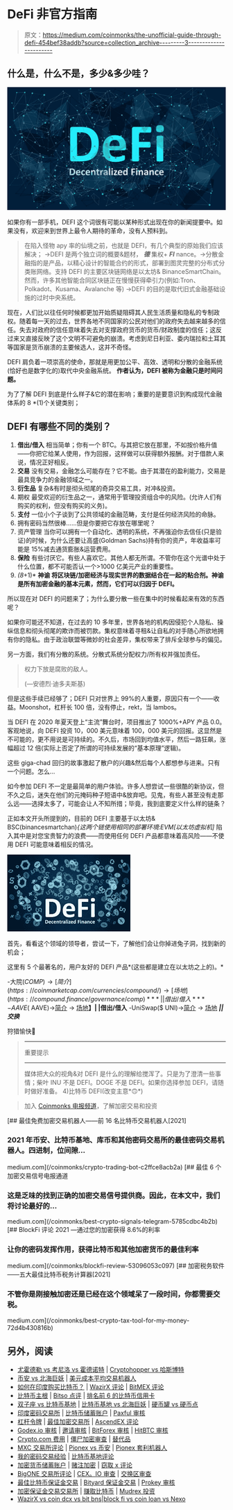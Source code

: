 # DeFi 非官方指南

> 原文：<https://medium.com/coinmonks/the-unofficial-guide-through-defi-454bef38addb?source=collection_archive---------3----------------------->

## 什么是，什么不是，多少&多少哇？

![](img/aa209dab6748b8d0c4f64d3db2267ed5.png)

如果你有一部手机，DEFI 这个词很有可能以某种形式出现在你的新闻提要中。如果没有，欢迎来到世界上最令人期待的革命，没有人预料到。

> 在陷入怪物 apy 率的仙境之前，也就是 DEFI，有几个典型的原始我们应该解决；
> →DEFI 是两个独立词的概要&题材， ***德*** 集权+ ***FI*** nance。→分散金融指的是产品，以精心设计的智能合约的形式，部署到图灵完整的分布式分类账网络。支持 DEFI 的主要区块链网络是以太坊& BinanceSmartChain。然而，许多其他智能合同区块链正在慢慢获得牵引力(例如:Tron、Polkadot、Kusama、Avalanche 等)
> →DEFI 的目的是取代旧式金融基础设施的过时中央系统。

现在，人们比以往任何时候都更加开始质疑阻碍其人民生活质量和隐私的专制政权。随着每一天的过去，世界各地不同国家的公民对他们的政府失去越来越多的信任。失去对政府的信任意味着失去对支撑政府货币的货币/财政制度的信任；这反过来又直接反映了这个文明不可避免的崩溃。考虑到尼日利亚、委内瑞拉和土耳其等国家是货币崩溃的主要候选人，这并不奇怪。

DEFI 肩负着一项崇高的使命，那就是用更加公平、高效、透明和分散的金融系统(恰好也是数字化的)取代中央金融系统。 ****作者认为，DEFI 被称为金融只是时间问题。****

为了了解 DEFI 到底是什么样子&它的潜在影响；重要的是要意识到构成现代金融体系的 8 *(1)个关键类别；

## DEFI 有哪些不同的类别？

1.  **借出/借入** 相当简单；你有一个 BTC。与其把它放在那里，不如按价格升值——你把它给某人使用，作为回报，这样做可以获得额外报酬。对于借款人来说，情况正好相反。
2.  **交易** 没有交易，金融怎么可能存在？它不能。由于其潜在的盈利能力，交易是最具竞争力的金融领域之一。
3.  **衍生品** 复杂&有时是彻头彻尾的奇异交易工具，对冲&投资。
4.  期权
    最受欢迎的衍生品之一，通常用于管理投资组合中的风险。(允许人们有购买的权利，但没有购买的义务)。
5.  **支付** 一位小个子谈到了公共领域的金融范畴，支付是任何经济风险的命脉。
6.  拥有密码当然很棒……但是你要把它存放在哪里呢？
7.  资产管理
    当你可以拥有一个自动化、透明的系统，不再强迫你去信任(只是验证)的时候，为什么还要让高盛(Goldman Sachs)持有你的资产，年收益率可能是 15%减去通货膨胀&运营费用。
8.  **保险**
    有些讨厌它。有些人喜欢它。其他人都无所谓。不管你在这个光谱中处于什么位置，都不可能否认一个>1000 亿美元产业的重要性。
9.  *(8*+1)* **神谕
    将区块链/加密经济与现实世界的数据结合在一起的粘合剂。神谕是所有加密金融的基本元素，然而，它们可以归因于 DEFI。**

所以现在对 DEFI 的问题来了；为什么要分散一些在集中的时候看起来有效的东西呢？

如果你可能还不知道，在过去的 10 多年里，世界各地的机构因侵犯个人隐私、操纵信息和彻头彻尾的欺诈而被罚款。集权意味着寻租&让自私的对手随心所欲地拥有你的隐私。由于政治联盟等微妙的社会差异，集权带来了排斥全球参与的偏见。

另一方面，我们有分散的系统。分散式系统分配权力/所有权并强加责任。

> 权力下放是腐败的敌人。
> 
> (—安德烈·迪多夫斯基)

但是这些手续已经够了；DEFI 只对世界上 99%的人重要，原因只有一个——收益。Moonshot，杠杆长 100 倍，没有停止，rekt，当 lambos。

当 DEFI 在 2020 年夏天登上“主流”舞台时，项目推出了 1000%+APY 产品 0.0。客观地说，向 DEFI 投资 10，000 美元意味着 100，000 美元的回报。这显然是不可能的，更不用说是可持续的。不久后，市场回到均值水平，然后一路狂飙，涨幅超过 12 倍(实际上否定了所谓的可持续发展的“基本原理”逻辑)。

这些 giga-chad 回归的故事激起了散户的兴趣&然后每个人都想参与进来。只有一个问题。怎么…

如今参加 DEFI 不一定是最简单的用户体验。许多人想尝试一些很酷的新协议，但不久之后，迷失在他们的元掩码种子短语中&放弃吧。见鬼，有些人甚至没有走那么远——选择太多了，可能会让人不知所措；毕竟，我到底要定义什么样的链条？

正如本文开头所提到的，目前的 DEFI 主要基于以太坊& BSC(binancesmartchan)*{这两个链使用相同的部署环境:EVM[以太坊虚拟机]* 陷入其中是对您宝贵智力的浪费——而使用任何 DEFI 产品都意味着高风险——不使用 DEFI 可能意味着相反的情况。

![](img/76e78ae4049eeb89c54c438a1e792355.png)

首先，看看这个领域的领导者，尝试一下，了解他们会让你掉进兔子洞，找到新的机会；

这里有 5 个最著名的，用户友好的 DEFI 产品*(这些都是建立在以太坊之上的)。*

-大院($COMP ) → [简介](https://coinmarketcap.com/currencies/compound/) → [场地](https://compound.finance/governance/comp) ***||借出/借入***
-AAVE($ AAVE)→[简介](https://coinmarketcap.com/currencies/aave/) → [场地](https://aave.com/)**】| |借出/借入**
-UniSwap($ UNI)→[简介](https://coinmarketcap.com/currencies/uniswap/) → [场地](https://uniswap.org/) ***||交换***

狩猎愉快🍾

> * * * * * * * * * * * * * * * * * *
> 重要提示
> * * * * * * * * * * * * * * * * * * * *
> 媒体把大众的视角&对 DEFI 是什么的理解给搅浑了。只是为了澄清一些事情；柴叶 INU 不是 DEFI。DOGE 不是 DEFI。如果你选择参加 DEFI，请随时做好准备。
> 4)比特币 DEFI(改变主意*🙃*)

> 加入 [Coinmonks 电报频道](https://t.me/coincodecap)，了解加密交易和投资

[](/coinmonks/crypto-trading-bot-c2ffce8acb2a) [## 最佳免费加密交易机器人——前 16 名比特币交易机器人[2021]

### 2021 年币安、比特币基地、库币和其他密码交易所的最佳密码交易机器人。四进制，位间隙…

medium.com](/coinmonks/crypto-trading-bot-c2ffce8acb2a) [](/coinmonks/best-crypto-signals-telegram-5785cdbc4b2b) [## 最佳 6 个加密交易信号电报通道

### 这是乏味的找到正确的加密交易信号提供商。因此，在本文中，我们将讨论最好的…

medium.com](/coinmonks/best-crypto-signals-telegram-5785cdbc4b2b) [](/coinmonks/blockfi-review-53096053c097) [## BlockFi 评论 2021 —通过您的加密获得 8.6%的利率

### 让你的密码发挥作用，获得比特币和其他加密货币的最佳利率

medium.com](/coinmonks/blockfi-review-53096053c097) [](/coinmonks/best-crypto-tax-tool-for-my-money-72d4b430816b) [## 加密税务软件——五大最佳比特币税务计算器[2021]

### 不管你是刚接触加密还是已经在这个领域呆了一段时间，你都需要交税。

medium.com](/coinmonks/best-crypto-tax-tool-for-my-money-72d4b430816b) 

## 另外，阅读

*   [尤霍德勒 vs 考尼洛 vs 霍德诺特](/coinmonks/youhodler-vs-coinloan-vs-hodlnaut-b1050acde55a) | [Cryptohopper vs 哈斯博特](https://blog.coincodecap.com/cryptohopper-vs-haasbot)
*   [币安 vs 北海巨妖](https://blog.coincodecap.com/binance-vs-kraken) | [美元成本平均交易机器人](https://blog.coincodecap.com/pionex-dca-bot)
*   [如何在印度购买比特币？](/coinmonks/buy-bitcoin-in-india-feb50ddfef94) | [WazirX 评论](/coinmonks/wazirx-review-5c811b074f5b) | [BitMEX 评论](https://blog.coincodecap.com/bitmex-review)
*   [比特币主根](https://blog.coincodecap.com/bitcoin-taproot) | [Bitso 点评](https://blog.coincodecap.com/bitso-review) | [排名前 6 的比特币信用卡](/coinmonks/bitcoin-credit-card-bc8ab6f377c6)
*   [双子座 vs 比特币基地](https://blog.coincodecap.com/gemini-vs-coinbase) | [比特币基地 vs 北海巨妖](https://blog.coincodecap.com/kraken-vs-coinbase) | [硬币罐 vs 硬币点](https://blog.coincodecap.com/coinspot-vs-coinjar)
*   [印度密码交易所](/coinmonks/bitcoin-exchange-in-india-7f1fe79715c9) | [比特币储蓄账户](/coinmonks/bitcoin-savings-account-e65b13f92451) | [Paxful 审核](/coinmonks/paxful-review-4daf2354ab70)
*   [杠杆令牌](/coinmonks/leveraged-token-3f5257808b22) | [最佳加密交易所](/coinmonks/crypto-exchange-dd2f9d6f3769) | [AscendEX 评论](/coinmonks/ascendex-review-53e829cf75fa)
*   [Godex.io 审核](/coinmonks/godex-io-review-7366086519fb) | [邀请审核](/coinmonks/invity-review-70f3030c0502) | [BitForex 审核](/coinmonks/bitforex-review-c4bb28d9e271) | [HitBTC 审核](/coinmonks/hitbtc-review-c5143c5d53c2)
*   [Crypto.com 费用](/coinmonks/binance-fees-8588ec17965) | [僵尸加密审查](/coinmonks/botcrypto-review-2021-build-your-own-trading-bot-coincodecap-6b8332d736c7) | [替代品](https://blog.coincodecap.com/crypto-com-alternatives)
*   [MXC 交易所评论](/coinmonks/mxc-exchange-review-3af0ec1cba8c) | [Pionex vs 币安](https://blog.coincodecap.com/pionex-vs-binance) | [Pionex 套利机器人](https://blog.coincodecap.com/pionex-arbitrage-bot)
*   [我的密码交易经验](/coinmonks/my-experience-with-crypto-copy-trading-d6feb2ce3ac5) | [比特币基地评论](/coinmonks/coinbase-review-6ef4e0f56064)
*   [加密货币储蓄账户](/coinmonks/cryptocurrency-savings-accounts-be3bc0feffbf) | [赌注加密](https://blog.coincodecap.com/staking-crypto) | [窃取 x 评论](/coinmonks/stealthex-review-396c67309988)
*   [BigONE 交易所评论](/coinmonks/bigone-exchange-review-64705d85a1d4) | [CEX。IO 审查](https://blog.coincodecap.com/cex-io-review) | [交换区审查](/coinmonks/swapzone-review-crypto-exchange-data-aggregator-e0ad78e55ed7)
*   [最佳比特币保证金交易](/coinmonks/bitcoin-margin-trading-exchange-bcbfcbf7b8e3) | [Bityard 保证金交易](https://blog.coincodecap.com/bityard-margin-trading) | [Prokey 审核](/coinmonks/prokey-review-26611173c13c)
*   [加密保证金交易交易所](/coinmonks/crypto-margin-trading-exchanges-428b1f7ad108) | [赚取比特币](/coinmonks/earn-bitcoin-6e8bd3c592d9) | [Mudrex 投资](https://blog.coincodecap.com/mudrex-invest-review-the-best-way-to-invest-in-crypto)
*   [WazirX vs coin dcx vs bit bns](/coinmonks/wazirx-vs-coindcx-vs-bitbns-149f4f19a2f1)|[block fi vs coin loan vs Nexo](/coinmonks/blockfi-vs-coinloan-vs-nexo-cb624635230d)